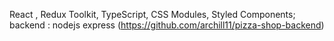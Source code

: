 React , 
Redux Toolkit, 
TypeScript,
CSS Modules, Styled Components;
backend : nodejs express (https://github.com/archill11/pizza-shop-backend)
